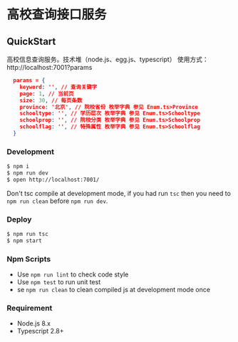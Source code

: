 # 高校查询接口服务

## QuickStart
高校信息查询服务。技术堆（node.js、egg.js、typescript）
使用方式：http://localhost:7001?params
``` json
  params = {
    keyword: '', // 查询关键字
    page: 1, // 当前页
    size: 30, // 每页条数
    province: '北京', // 院校省份 枚举字典 参见 Enum.ts>Province
    schooltype: '', // 学历层次 枚举字典 参见 Enum.ts>Schooltype
    schoolprop: '', // 院校分类 枚举字典 参见 Enum.ts>Schoolprop
    schoolflag: '', // 特殊属性 枚举字典 参见 Enum.ts>Schoolflag
  }
```
### Development

```bash
$ npm i
$ npm run dev
$ open http://localhost:7001/
```

Don't tsc compile at development mode, if you had run `tsc` then you need to `npm run clean` before `npm run dev`.

### Deploy

```bash
$ npm run tsc
$ npm start
```

### Npm Scripts

- Use `npm run lint` to check code style
- Use `npm test` to run unit test
- se `npm run clean` to clean compiled js at development mode once

### Requirement

- Node.js 8.x
- Typescript 2.8+
